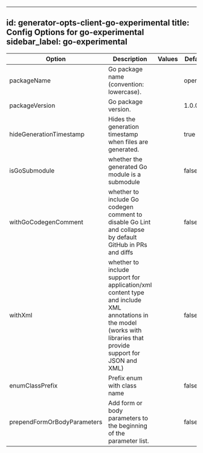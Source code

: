 
---
id: generator-opts-client-go-experimental
title: Config Options for go-experimental
sidebar_label: go-experimental
---

| Option | Description | Values | Default |
| ------ | ----------- | ------ | ------- |
|packageName|Go package name (convention: lowercase).| |openapi|
|packageVersion|Go package version.| |1.0.0|
|hideGenerationTimestamp|Hides the generation timestamp when files are generated.| |true|
|isGoSubmodule|whether the generated Go module is a submodule| |false|
|withGoCodegenComment|whether to include Go codegen comment to disable Go Lint and collapse by default GitHub in PRs and diffs| |false|
|withXml|whether to include support for application/xml content type and include XML annotations in the model (works with libraries that provide support for JSON and XML)| |false|
|enumClassPrefix|Prefix enum with class name| |false|
|prependFormOrBodyParameters|Add form or body parameters to the beginning of the parameter list.| |false|
